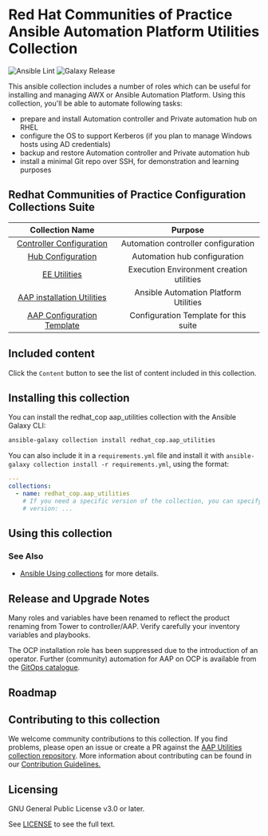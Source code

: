 # Red Hat Communities of Practice Ansible Automation Platform Utilities Collection

![Ansible Lint](https://github.com/redhat-cop/aap_utilities/workflows/Ansible%20Lint/badge.svg)
![Galaxy Release](https://github.com/redhat-cop/aap_utilities/workflows/galaxy-release/badge.svg)
<!-- Further CI badges go here as above -->

This ansible collection includes a number of roles which can be useful for installing and managing AWX or Ansible Automation Platform.
Using this collection, you'll be able to automate following tasks:

* prepare and install Automation controller and Private automation hub on RHEL
* configure the OS to support Kerberos (if you plan to manage Windows hosts using AD credentials)
* backup and restore Automation controller and Private automation hub
* install a minimal Git repo over SSH, for demonstration and learning purposes

## Redhat Communities of Practice Configuration Collections Suite


|Collection Name|Purpose|
|:---:|:---:|
|[Controller Configuration](https://galaxy.ansible.com/redhat_cop/controller_configuration)|Automation controller configuration|
|[Hub Configuration](https://galaxy.ansible.com/redhat_cop/ah_configuration)|Automation hub configuration|
|[EE Utilities](https://galaxy.ansible.com/redhat_cop/ee_utilities)|Execution Environment creation utilities|
|[AAP installation Utilities](https://galaxy.ansible.com/redhat_cop/aap_utilities)|Ansible Automation Platform Utilities|
|[AAP Configuration Template](https://galaxy.ansible.com/redhat_cop/aap_configuration_template)|Configuration Template for this suite|

## Included content

Click the `Content` button to see the list of content included in this collection.

## Installing this collection

You can install the redhat\_cop aap\_utilities collection with the Ansible Galaxy CLI:

```bash
ansible-galaxy collection install redhat_cop.aap_utilities
```

You can also include it in a `requirements.yml` file and install it with `ansible-galaxy collection install -r requirements.yml`, using the format:

```yaml
---
collections:
  - name: redhat_cop.aap_utilities
    # If you need a specific version of the collection, you can specify like this:
    # version: ...
```

## Using this collection

### See Also

* [Ansible Using collections](https://docs.ansible.com/ansible/latest/user_guide/collections_using.html) for more details.

## Release and Upgrade Notes

Many roles and variables have been renamed to reflect the product renaming from Tower to controller/AAP.
Verify carefully your inventory variables and playbooks.

The OCP installation role has been suppressed due to the introduction of an operator.
Further (community) automation for AAP on OCP is available from the [GitOps catalogue](https://github.com/redhat-cop/gitops-catalog/tree/main/ansible-automation-platform).

## Roadmap

## Contributing to this collection

We welcome community contributions to this collection. If you find problems, please open an issue or create a PR against the [AAP Utilities collection repository](https://github.com/redhat-cop/aap_utilities).
More information about contributing can be found in our [Contribution Guidelines.](https://github.com/redhat-cop/aap_utilities/blob/devel/.github/CONTRIBUTING.md)

## Licensing

GNU General Public License v3.0 or later.

See [LICENSE](https://www.gnu.org/licenses/gpl-3.0.txt) to see the full text.
